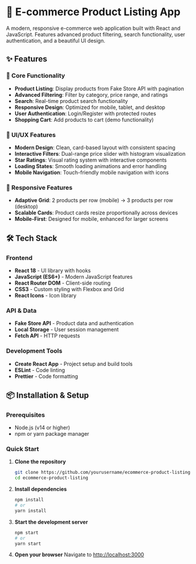 # 🛒 E-commerce Product Listing App

A modern, responsive e-commerce web application built with React and JavaScript. Features advanced product filtering, search functionality, user authentication, and a beautiful UI design.


## ✨ Features

### 🎯 Core Functionality
- **Product Listing**: Display products from Fake Store API with pagination
- **Advanced Filtering**: Filter by category, price range, and ratings
- **Search**: Real-time product search functionality
- **Responsive Design**: Optimized for mobile, tablet, and desktop
- **User Authentication**: Login/Register with protected routes
- **Shopping Cart**: Add products to cart (demo functionality)

### 🎨 UI/UX Features
- **Modern Design**: Clean, card-based layout with consistent spacing
- **Interactive Filters**: Dual-range price slider with histogram visualization
- **Star Ratings**: Visual rating system with interactive components
- **Loading States**: Smooth loading animations and error handling
- **Mobile Navigation**: Touch-friendly mobile navigation with icons

### 📱 Responsive Features
- **Adaptive Grid**: 2 products per row (mobile) → 3 products per row (desktop)
- **Scalable Cards**: Product cards resize proportionally across devices
- **Mobile-First**: Designed for mobile, enhanced for larger screens

## 🛠️ Tech Stack

### Frontend
- **React 18** - UI library with hooks
- **JavaScript (ES6+)** - Modern JavaScript features
- **React Router DOM** - Client-side routing
- **CSS3** - Custom styling with Flexbox and Grid
- **React Icons** - Icon library

### API & Data
- **Fake Store API** - Product data and authentication
- **Local Storage** - User session management
- **Fetch API** - HTTP requests

### Development Tools
- **Create React App** - Project setup and build tools
- **ESLint** - Code linting
- **Prettier** - Code formatting

## 📦 Installation & Setup

### Prerequisites
- Node.js (v14 or higher)
- npm or yarn package manager

### Quick Start

1. **Clone the repository**
   ```bash
   git clone https://github.com/yourusername/ecommerce-product-listing.git
   cd ecommerce-product-listing
   ```

2. **Install dependencies**
   ```bash
   npm install
   # or
   yarn install
   ```

3. **Start the development server**
   ```bash
   npm start
   # or
   yarn start
   ```

4. **Open your browser**
   Navigate to [http://localhost:3000](http://localhost:3000)

   